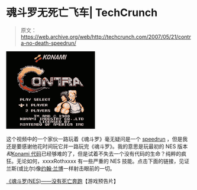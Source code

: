 # 魂斗罗无死亡飞车| TechCrunch

> 原文：<https://web.archive.org/web/http://techcrunch.com/2007/05/21/contra-no-death-speedrun/>

![](img/afce24f3270242c203bc430f7b26ce99.png)

这个视频中的一个家伙一路玩着《魂斗罗》毫无疑问是一个 [speedrun](https://web.archive.org/web/20150919045324/http://en.wikipedia.org/wiki/Speedrun) ，但是我还是要感谢他花时间玩它并一路玩完《魂斗罗》。我的意思是玩最初的 NES 版本*和*[Konami 代码](https://web.archive.org/web/20150919045324/http://en.wikipedia.org/wiki/Konami_code)已经够难的了，但是试着不失去一个没有代码的生命？纯粹的疯狂。无论如何，xxxxRothxxxx 有一些严重的 NES 技能。点击下面的链接，见证兰斯(或比尔)像[约翰·兰博](https://web.archive.org/web/20150919045324/http://youtube.com/watch?v=yE8Zukeb6bQ)一样射击眼前的一切。

[《魂斗罗(NES)——没有死亡奔跑](https://web.archive.org/web/20150919045324/http://www.gametrailers.com/umwatcher.php?id=66669)【游戏预告片】